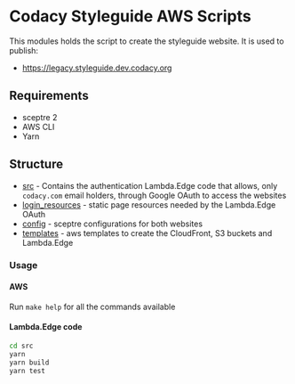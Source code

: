 # Codacy Styleguide AWS Scripts

This modules holds the script to create the styleguide website.
It is used to publish:

- https://legacy.styleguide.dev.codacy.org

## Requirements

- sceptre 2
- AWS CLI
- Yarn

## Structure

- [src](./src) - Contains the authentication Lambda.Edge code that allows,
  only `codacy.com` email holders, through Google OAuth to access the websites
- [login_resources](./login_resources) - static page resources needed by the Lambda.Edge OAuth
- [config](./config) - sceptre configurations for both websites
- [templates](./templates) - aws templates to create the CloudFront, S3 buckets and Lambda.Edge

### Usage

#### AWS

Run `make help` for all the commands available

#### Lambda.Edge code

```sh
cd src
yarn
yarn build
yarn test
```
